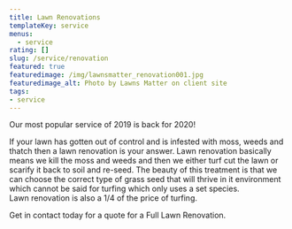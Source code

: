 ```yaml
---
title: Lawn Renovations
templateKey: service
menus:
  - service
rating: []
slug: /service/renovation
featured: true
featuredimage: /img/lawnsmatter_renovation001.jpg
featuredimage_alt: Photo by Lawns Matter on client site
tags:
- service
---
```

Our most popular service of 2019 is back for 2020!

If your lawn has gotten out of control and is infested with moss, weeds and thatch then a lawn renovation is your answer.
Lawn renovation basically means we kill the moss and weeds and then we either turf cut the lawn or scarify it back to soil and re-seed.  The beauty of this treatment is that we can choose the correct type of grass seed that will thrive in it environment which cannot be said for turfing which only uses a set species.  
Lawn renovation is also a 1/4 of the price of turfing.

Get in contact today for a quote for a Full Lawn Renovation.
